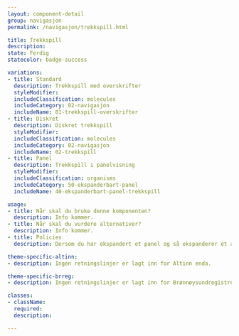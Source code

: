 ```yaml
---
layout: component-detail
group: navigasjon
permalink: /navigasjon/trekkspill.html

title: Trekkspill
description:
state: Ferdig
statecolor: badge-success

variations:
- title: Standard
  description: Trekkspill med overskrifter
  styleModifier:
  includeClassification: molecules
  includeCategory: 02-navigasjon
  includeName: 01-trekkspill-overskrifter
- title: Diskret
  description: Diskret trekkspill
  styleModifier:
  includeClassification: molecules
  includeCategory: 02-navigasjon
  includeName: 02-trekkspill
- title: Panel
  description: Trekkspill i panelvisning
  styleModifier:
  includeClassification: organisms
  includeCategory: 50-ekspanderbart-panel
  includeName: 40-ekspanderbart-panel-trekkspill

usage:
- title: Når skal du bruke denne komponenten?
  description: Info kommer.
- title: Når skal du vurdere alternativer?
  description: Info kommer.
- title: Policies
  description: Dersom du har ekspandert et panel og så ekspanderer et annet panel så kollapser det panelet du hadde ekspandert. Kun et er åpent samtidig.

theme-specific-altinn:
- description: Ingen retningslinjer er lagt inn for Altinn enda.

theme-specific-brreg:
- description: Ingen retningslinjer er lagt inn for Brønnøysundregistrene enda.

classes:
- className:
  required:
  description:

---
```

